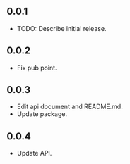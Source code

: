 ## 0.0.1

* TODO: Describe initial release.

## 0.0.2

* Fix pub point.

## 0.0.3

* Edit api document and README.md.
* Update package.

## 0.0.4

* Update API.